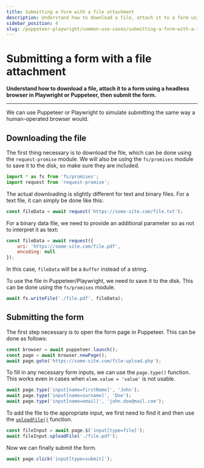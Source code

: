 ```yaml
---
title: Submitting a form with a file attachment
description: Understand how to download a file, attach it to a form using a headless browser in Playwright or Puppeteer, then submit the form.
sidebar_position: 4
slug: /puppeteer-playwright/common-use-cases/submitting-a-form-with-a-file-attachment
---
```


# Submitting a form with a file attachment

**Understand how to download a file, attach it to a form using a headless browser in Playwright or Puppeteer, then submit the form.**

---

We can use Puppeteer or Playwright to simulate submitting the same way a human-operated browser would.

## [](#downloading-the-file) Downloading the file

The first thing necessary is to download the file, which can be done using the `request-promise` module. We will also be using the `fs/promises` module to save it to the disk, so make sure they are included.

```js
import * as fs from 'fs/promises';
import request from 'request-promise';
```

The actual downloading is slightly different for text and binary files. For a text file, it can simply be done like this:

```js
const fileData = await request('https://some-site.com/file.txt');
```

For a binary data file, we need to provide an additional parameter so as not to interpret it as text:

```js
const fileData = await request({
    uri: 'https://some-site.com/file.pdf',
    encoding: null
});
```

In this case, `fileData` will be a `Buffer` instead of a string.

To use the file in Puppeteer/Playwright, we need to save it to the disk. This can be done using the `fs/promises` module.

```js
await fs.writeFile('./file.pdf', fileData);
```

## [](#submitting-the-form) Submitting the form

The first step necessary is to open the form page in Puppeteer. This can be done as follows:

```js
const browser = await puppeteer.launch();
const page = await browser.newPage();
await page.goto('https://some-site.com/file-upload.php');
```

To fill in any necessary form inputs, we can use the `page.type()` function. This works even in cases when `elem.value = 'value'` is not usable.

```js
await page.type('input[name=firstName]', 'John');
await page.type('input[name=surname]', 'Doe');
await page.type('input[name=email]', 'john.doe@mail.com');
```

To add the file to the appropriate input, we first need to find it and then use the [`uploadFile()`](https://pptr.dev/next/api/puppeteer.elementhandle.uploadfile) function.

```js
const fileInput = await page.$('input[type=file]');
await fileInput.uploadFile('./file.pdf');
```

Now we can finally submit the form.

```js
await page.click('input[type=submit]');
```
